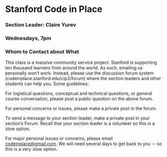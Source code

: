 # Stanford Code in Place
### Section Leader: Claire Yurev
### Wednesdays, 7pm

### Whom to Contact about What

This class is a massive community service project. Stanford is supporting ten thousand learners from around the world. As such, emailing us personally won’t work. Instead, please use the discussion forum system (codeinplace.stanford.edu/cip3/forum) where the section leaders and other students can help you. Some guidelines:

For logistical questions, conceptual and technical questions, or general course conversation, please post a public question on the above forum.

For personal concerns or issues, please make a private post in the forum.

To send a message to your section leader, make a private post in your section’s Forum. Recall that your section leader is a volunteer so this is a slow option.

For major personal issues or concerns, please email codeinplace@gmail.com. We will need several days to get back to you -- so this is a very slow option.
